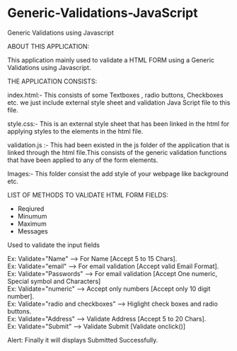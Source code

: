# Generic-Validations-JavaScript
Generic Validations using Javascript

ABOUT THIS APPLICATION:

This application mainly used to validate a HTML FORM using a Generic Validations using Javascript.


THE APPLICATION CONSISTS:

index.html:- This consists of some Textboxes , radio buttons, Checkboxes etc. we just include external style sheet and validation Java Script file to this file. 

style.css:-  This is an external style sheet that has been linked in the html for applying styles to the elements in the html file.

validation.js :- This had been existed in the js folder of the application that is linked through the html file.This consists of the generic validation functions that  have been applied to any of the form elements.

Images:- This folder consist the add style of your webpage like background etc.

LIST OF METHODS TO VALIDATE HTML FORM FIELDS:

* Reqiured
* Minumum
* Maximum
* Messages 

Used to validate the input fields    

Ex: Validate="Name" --> For Name  [Accept 5 to 15 Chars].                                                      
Ex: Validate="email" -->  For email validation [Accept valid Email Format].                                     
Ex: Validate="Passwords" -->  For email validation [Accept One numeric, Special symbol and Characters]        
Ex: Validate="numeric" -->  Accept only numbers [Accept only 10 digit number].               
Ex: Validate="radio and checkboxes" -->   Higlight check boxes and radio buttons.               
Ex: Validate="Address" --> Validate Address [Accept 5 to 20 Chars].                 
Ex: Validate="Submit" --> Validate Submit [Validate onclick()]
 
Alert: Finally it will displays Submitted Successfully. 
